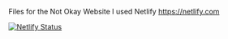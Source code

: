 Files for the Not Okay Website
I used Netlify
https://netlify.com

[![Netlify Status](https://api.netlify.com/api/v1/badges/b3420e61-f02b-4dbb-8ea7-4a886a34e25c/deploy-status)](https://app.netlify.com/sites/notokay/deploys)
